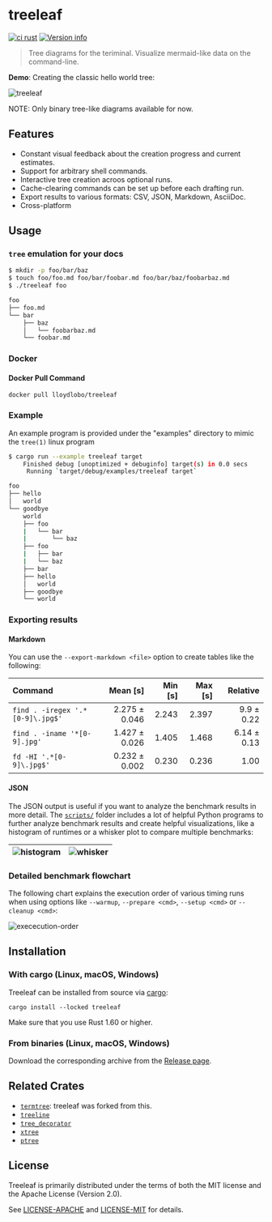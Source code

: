 # treeleaf

[![ci rust](https://github.com/lloydlobo/treeleaf/actions/workflows/rust.yml/badge.svg)](https://github.com/lloydlobo/treeleaf/actions/workflows/rust.yml)
[![Version info](https://img.shields.io/crates/v/trealeaf.svg)](https://crates.io/crates/trealeaf)

> Tree diagrams for the teriminal.
> Visualize mermaid-like data on the command-line.

<!-- [API documentation](https://docs.rs/treeleaf) -->

**Demo**: Creating the classic hello world tree:

![treeleaf](https://i.imgur.com/z19OYxE.gif)

NOTE: Only binary tree-like diagrams available for now.

## Features

* Constant visual feedback about the creation progress and current estimates.
* Support for arbitrary shell commands.
* Interactive tree creation acroos optional runs.
* Cache-clearing commands can be set up before each drafting run.
* Export results to various formats: CSV, JSON, Markdown, AsciiDoc.
* Cross-platform

## Usage

### `tree` emulation for your docs

```bash
$ mkdir -p foo/bar/baz
$ touch foo/foo.md foo/bar/foobar.md foo/bar/baz/foobarbaz.md
$ ./treeleaf foo

foo
├── foo.md
└── bar
    ├── baz
    │   └── foobarbaz.md
    └── foobar.md
```

### Docker

#### Docker Pull Command

```shell
docker pull lloydlobo/treeleaf
```

### Example

An example program is provided under the "examples" directory to mimic the `tree(1)`
linux program

```bash
$ cargo run --example treeleaf target
    Finished debug [unoptimized + debuginfo] target(s) in 0.0 secs
     Running `target/debug/examples/treeleaf target`

foo
├── hello
│   world
└── goodbye
    world
    ├── foo
    |   └── bar
    |       └── baz
    ├── foo
    |   ├── bar
    |   └── baz
    ├── bar
    ├── hello
    │   world
    ├── goodbye
    └── world
```

### Exporting results

#### Markdown

You can use the `--export-markdown <file>` option to create tables like the following:

| Command | Mean [s] | Min [s] | Max [s] | Relative |
|:---|---:|---:|---:|---:|
| `find . -iregex '.*[0-9]\.jpg$'` | 2.275 ± 0.046 | 2.243 | 2.397 |9.9 ± 0.22 |
| `find . -iname '*[0-9].jpg'` | 1.427 ± 0.026 | 1.405 | 1.468 | 6.14 ± 0.13 |
| `fd -HI '.*[0-9]\.jpg$'` | 0.232 ± 0.002 | 0.230 | 0.236 | 1.00 |

#### JSON

The JSON output is useful if you want to analyze
the benchmark results in more detail. The [`scripts/`](https://github.com/lloydlobo/treeleaf/tree/master/scripts)
folder includes a lot of helpful Python programs to further analyze
benchmark results and create helpful visualizations, like a histogram
of runtimes or a whisker plot to compare multiple benchmarks:

| ![histogram](doc/histogram.png) | ![whisker](doc/whisker.png) |
|---:|---:|

### Detailed benchmark flowchart

The following chart explains the execution order of various timing runs when
using options like `--warmup`, `--prepare <cmd>`, `--setup <cmd>` or `--cleanup <cmd>`:

![exececution-order](doc/execution-order.png)

## Installation

### With cargo (Linux, macOS, Windows)

Treeleaf can be installed from source via [cargo](https://doc.rust-lang.org/cargo/):

```shell
cargo install --locked treeleaf
```

Make sure that you use Rust 1.60 or higher.

### From binaries (Linux, macOS, Windows)

Download the corresponding archive from the [Release page](https://github.com/lloydlobo/treeleaf/releases).

## Related Crates

* [`termtree`](https://crates.io/crates/termtree): treeleaf was forked from this.
* [`treeline`](https://crates.io/crates/treeline)
* [`tree_decorator`](https://crates.io/crates/tree_decorator)
* [`xtree`](https://crates.io/crates/xtree)
* [`ptree`](https://crates.io/crates/ptree)

## License

Treeleaf is primarily distributed under the terms of both the MIT license and the Apache License (Version 2.0).

See [LICENSE-APACHE](LICENSE-APACHE) and [LICENSE-MIT](LICENSE-MIT) for details.
